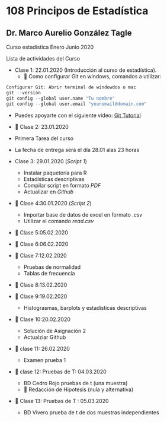 # 108 Principos de Estadística
## Dr. Marco Aurelio González Tagle

Curso estadística Enero Junio 2020

Lista de actividades del Curso 

+ Clase 1: 22.01.2020 (Introducción al curso de estadística).
  + :dart: Como configurar Git en windows, comandos a utilizar:
  

```r 
Configurar Git: Abrir terminal de windowdos o mac
git --version
git config --global user.name "Tu nombre"
git config --global user.email "youremail@domain.com"
``` 

  + Puedes apoyarte con el siguiente video: [Git Tutorial](https://youtu.be/HVsySz-h9r4?t=238)

+ :paperclip: Clase 2: 23.01.2020
+ Primera Tarea del curso
+ La fecha de entrega será el día 28.01 alas 23 horas

+ Clase 3: 29.01.2020 (*Script 1*)
  + Instalar paquetería para R
  + Estadísticas descriptivas
  + Compilar script en formato *PDF*
  + Actualizar en *Github*

+ :paperclip: Clase 4:30.01.2020 (*Script 2*)
  + Importar base de datos de excel en formato *.csv*
  + Utilizar el comando *read.csv*

+ :paperclip: Clase 5:05.02.2020

+ :paperclip: Clase 6:06.02.2020

+ :paperclip: Clase 7:12.02.2020
  + Pruebas de normalidad 
  + Tablas de frecuencia
  
+ :paperclip: Clase 8:13.02.2020

+ :paperclip: Clase 9:19.02.2020
  + Histograsmas, barplots y estadísticas descriptivas
  
+ :paperclip: Clase 10:20.02.2020
  + Solución de Asignación 2
  + Actualziar Github

+ :paperclip: clase 11: 26.02.2020
  + Examen prueba 1
  
+ :paperclip: clase 12: Pruebas de T: 04.03.2020
  + BD Cedro Rojo pruebas de t  (una muestra)
  + :dart: Redacción de Hipotesis (nula y alternativa)
  
+ :paperclip: Clase 13: Pruebas de T : 05.03.2020
  + BD Vivero prueba de t de dos muestras independientes
